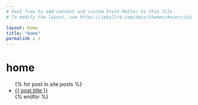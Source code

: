 ```yaml
---
# Feel free to add content and custom Front Matter to this file.
# To modify the layout, see https://jekyllrb.com/docs/themes/#overriding-theme-defaults

layout: home
title: "Home"
permalink : /
---
```

# home

<ul>
{% for post in site.posts %}
    <li><a href="{{ post.url }}">{{ post.title }}</a></li>
{% endfor %}
</ul>